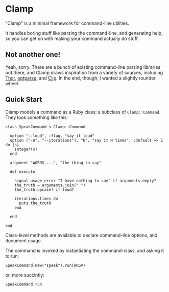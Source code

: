 Clamp
=====

"Clamp" is a minimal framework for command-line utilities.  

It handles boring stuff like parsing the command-line, and generating help, so you can get on with making your command actually do stuff.

Not another one!
----------------

Yeah, sorry.  There are a bunch of existing command-line parsing libraries out there, and Clamp draws inspiration from a variety of sources, including [Thor], [optparse], and [Clip].  In the end, though, I wanted a slightly rounder wheel.

[optparse]: http://ruby-doc.org/stdlib/libdoc/optparse/rdoc/index.html
[Thor]: http://github.com/wycats/thor
[Clip]: http://clip.rubyforge.org/

Quick Start
-----------

Clamp models a command as a Ruby class; a subclass of `Clamp::Command`.  They look something like this:

    class SpeakCommand < Clamp::Command

      option "--loud", :flag, "say it loud"
      option ["-n", "--iterations"], "N", "say it N times", :default => 1 do |s|
        Integer(s)
      end

      argument "WORDS ...", "the thing to say"
      
      def execute

        signal_usage_error "I have nothing to say" if arguments.empty?
        the_truth = arguments.join(" ")
        the_truth.upcase! if loud?

        iterations.times do
          puts the_truth
        end

      end

    end

Class-level methods are available to declare command-line options, and document usage.  

The command is invoked by instantiating the command-class, and asking it to run:

    SpeakCommand.new("speak").run(ARGV)

or, more succintly:

    SpeakCommand.run
